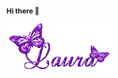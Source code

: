 ### Hi there 👋

![Aquí la descripción de la imagen por si no carga](https://raw.githubusercontent.com/Lauchis/Lauchis/master/images/myname.gif)


<!--
![my name](https://user-images.githubusercontent.com/88812841/150147540-bbde73d6-5964-48ed-bc6a-bbf03f5e600e.gif)
**Lauchis/Lauchis** is a ✨ _special_ ✨ repository because its `README.md` (this file) appears on your GitHub profile.

Here are some ideas to get you started:

- 🔭 I’m currently working on ...
- 🌱 I’m currently learning ...
- 👯 I’m looking to collaborate on ...
- 🤔 I’m looking for help with ...
- 💬 Ask me about ...
- 📫 How to reach me: ...
- 😄 Pronouns: ...
- ⚡ Fun fact: ...
-->
